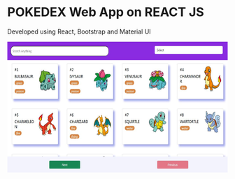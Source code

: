 # POKEDEX Web App on REACT JS
Developed using React, Bootstrap and Material UI

<p align="center"><img src="pokedexVIEW.JPG" height=300px /></
